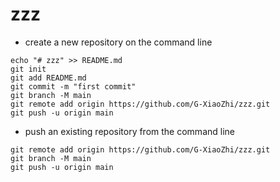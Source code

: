 # zzz
-   create a new repository on the command line

```shell
echo "# zzz" >> README.md
git init
git add README.md
git commit -m "first commit"
git branch -M main
git remote add origin https://github.com/G-XiaoZhi/zzz.git
git push -u origin main
```

-    push an existing repository from the command line

```shell
git remote add origin https://github.com/G-XiaoZhi/zzz.git
git branch -M main
git push -u origin main
```

